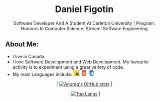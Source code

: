 <div align="center">
    
# Daniel Figotin

  Software Developer And A Student At Carleton University | Program: Honours In Computer Science; Stream: Software Engineering

</div>

## About Me:
- I live in Canada
- I love Software Development and Web Development. My favourite activity is to experiment using a great variety of code.
- My main Languages include: 
<code><img height="20" alt="javascript" src="https://raw.githubusercontent.com/github/explore/80688e429a7d4ef2fca1e82350fe8e3517d3494d/topics/javascript/javascript.png"></code>
<code><img height="20" alt="javascript" src="https://raw.githubusercontent.com/github/explore/80688e429a7d4ef2fca1e82350fe8e3517d3494d/topics/html/html.png"></code>
<code><img height="20" alt="javascript" src="https://raw.githubusercontent.com/github/explore/80688e429a7d4ef2fca1e82350fe8e3517d3494d/topics/css/css.png"></code>
<div align="center">

| [![Anurag's GitHub stats](https://github-readme-stats.vercel.app/api?username=DevDanF&show_icons=true&theme=gruvbox)](https://github.com/DevDanF/github-readme-stats) |
    
| [![Top Langs](https://github-readme-stats.vercel.app/api/top-langs/?username=DevDanF&show_icons=true&theme=gruvbox)](https://github.com/DevDanF/github-readme-stats) |
</div>
